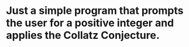 # Just a simple program that prompts the user for a positive integer and applies the Collatz Conjecture.
